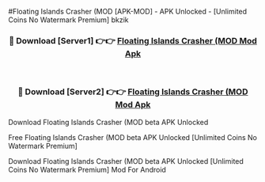 #Floating Islands Crasher (MOD [APK-MOD] - APK Unlocked - [Unlimited Coins No Watermark Premium] bkzik



<div align="center">

<h3>🔴 Download [Server1] 👉👉 <a href="https://momento.my/?title=Floating_Islands_Crasher_(MOD">Floating Islands Crasher (MOD Mod Apk</a></h3><br>

<h3>🔴 Download [Server2] 👉👉 <a href="https://momento.my/?title=Floating_Islands_Crasher_(MOD">Floating Islands Crasher (MOD Mod Apk</a></h3>
</div>



Download Floating Islands Crasher (MOD beta APK Unlocked

Free Floating Islands Crasher (MOD beta APK Unlocked [Unlimited Coins No Watermark Premium]

Download Floating Islands Crasher (MOD beta APK Unlocked [Unlimited Coins No Watermark Premium] Mod For Android
